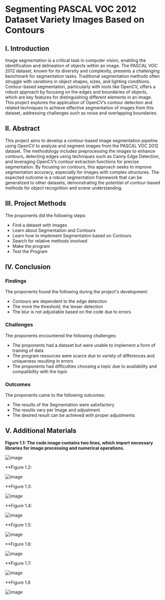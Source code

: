 # Segmenting PASCAL VOC 2012 Dataset Variety Images Based on Contours

## I. Introduction

Image segmentation is a critical task in computer vision, enabling the identification and delineation of objects within an image. The PASCAL VOC 2012 dataset, known for its diversity and complexity, presents a challenging benchmark for segmentation tasks. Traditional segmentation methods often struggle with variations in object shapes, sizes, and lighting conditions. Contour-based segmentation, particularly with tools like OpenCV, offers a robust approach by focusing on the edges and boundaries of objects, which are key features for distinguishing different elements in an image. This project explores the application of OpenCV’s contour detection and related techniques to achieve effective segmentation of images from this dataset, addressing challenges such as noise and overlapping boundaries.


## II. Abstract

This project aims to develop a contour-based image segmentation pipeline using OpenCV to analyze and segment images from the PASCAL VOC 2012 dataset. The methodology includes preprocessing the images to enhance contours, detecting edges using techniques such as Canny Edge Detection, and leveraging OpenCV’s contour extraction functions for precise segmentation. By focusing on contours, this approach seeks to improve segmentation accuracy, especially for images with complex structures. The expected outcome is a robust segmentation framework that can be generalized to other datasets, demonstrating the potential of contour-based methods for object recognition and scene understanding.

## III. Project Methods

The proponents did the following steps:

+	Find a dataset with images
+	Learn about Segmentation and Contours
+	Learn how to implement Segmentation based on Contours
+	Search for relative methods involved
+	Make the program
+ Test the Program

## IV. Conclusion

### Findings

The proponents found the following during the project's development:

+	Contours are dependent to the edge detection
+	The more the threshold, the lesser detection
+	The blur is not adjustable based on the code due to errors

### Challenges

The proponents encountered the following challenges:

+	The proponents had a dataset but were unable to implement a form of training of data
+	The program resources were scarce due to variety of differences and uniqueness resulting in errors
+	The proponents had difficulties choosing a topic due to availability and compatibility with the topic

### Outcomes

The proponents came to the following outcomes:

+	The results of the Segmentation were satisfactory
+	The results vary per Image and adjustment
+	The desired result can be achieved with proper adjustments



## V. Additional Materials

**Figure 1.1: The code image contains two lines, which import necessary libraries for image processing and numerical operations.**

![image](https://github.com/user-attachments/assets/a05d2979-45f5-4d68-8e7f-28431de8480b)

**Figure 1.2:

![image](https://github.com/user-attachments/assets/687a1f03-dfd6-4235-a5d9-e0ef2bf73f06)

**Figure 1.3:

![image](https://github.com/user-attachments/assets/84f39375-9f0a-46bb-af06-5f97b6105a63)

**Figure 1.4:

![image](https://github.com/user-attachments/assets/41108d33-0c5e-45e0-8815-0d3a488e8455)

**Figure 1.5:

![image](https://github.com/user-attachments/assets/b239e3f5-d894-441e-9a6f-4cd301a141c0)

**Figure 1.6:

![image](https://github.com/user-attachments/assets/9c082882-ad14-401c-9d75-986a40404c8f)

**Figure 1.7:

![image](https://github.com/user-attachments/assets/be4f9fae-057e-445d-9d23-937cceb0ec53)

**Figure 1.8

![image](https://github.com/user-attachments/assets/4c4e6c43-54e8-43d5-9530-af1b7171fc6d)
